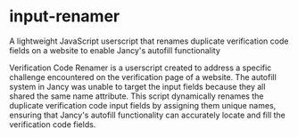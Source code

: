 # input-renamer
A lightweight JavaScript userscript that renames duplicate verification code fields on a website to enable Jancy's autofill functionality

Verification Code Renamer is a userscript created to address a specific challenge encountered on the verification page of a website. The autofill system in Jancy was unable to target the input fields because they all shared the same name attribute. This script dynamically renames the duplicate verification code input fields by assigning them unique names, ensuring that Jancy's autofill functionality can accurately locate and fill the verification code fields.
